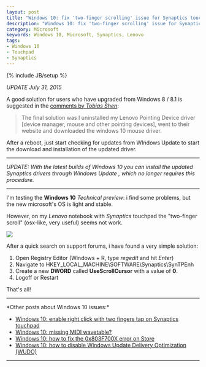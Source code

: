 ```yaml
---
layout: post
title: "Windows 10: fix 'two-finger scrolling' issue for Synaptics touchpads"
description: "Windows 10: fix 'two-finger scrolling' issue for Synaptics touchpads"
category: Microsoft
keywords: Windows 10, Microsoft, Synaptics, Lenovo
tags: 
- Windows 10
- Touchpad
- Synaptics
---
```

{% include JB/setup %}

*UPDATE  July 31, 2015*

A good solution for users who have upgraded from Windows 8 / 8.1 is suggested in the [comments by *Tobias Shen*](http://www.andreafortuna.org/microsoft/2014/10/20/windows-10-solve-the-two-finger-scrolling-issue-for-synaptics-touchpads/#comment-2166219123):

>The final solution was I uninstalled my Lenovo Pointing Device driver [device manager, mouse and other pointing devices], went to their website and downloaded the windows 10 mouse driver. 

After a reboot, just start checking for updates from WIndows Update to start the download and installation of the updated driver.

<hr/>

*UPDATE: With the latest builds of Windows 10 you can install the updated Synaptics drivers  through Windows Update , which no longer requires this procedure.* 

<hr/>

I'm testing the **Windows 10** *Technical preview*: i find some problems, but the new microsoft's OS is light and stable.

However, on my *Lenovo* notebook with *Synaptics* touchpad the "two-finger scroll" (osx-like, very useful) seems not work.

![](http://www.lenovo.com/images/gallery/main/lenovo-laptop-ideapad-z500-touch-closeup-touchpad-4.jpg)

<!-- more -->

After a quick search on support forums, i have found a very simple solution:

1. Open Registry Editor (Windows + R, type *regedit* and hit *Enter*)
2. Navigate to HKEY_LOCAL_MACHINE\SOFTWARE\Synaptics\SynTPEnh
3. Create a new **DWORD** called **UseScrollCursor** with a value of **0**.
4. Logoff or Restart

That's all!

<hr/>
*Other posts about Windows 10 issues:*

- [Windows 10: enable right click with two fingers tap on Synaptics touchpad](/microsoft/2015/08/05/windows-10-right-click-two-fingers-tap/)
- [Windows 10: missing MIDI wavetable?](/microsoft/2015/07/30/windows-10-missing-midi-wavetable/)
- [Windows 10: how to fix the 0x803F700X error on Store](/microsoft/2015/07/31/windows-10-error-0x803F7000/)
- [Windows 10: how to disable Windows Update Delivery Optimization (WUDO)](http://www.andreafortuna.org/microsoft/2015/08/03/windows-10-disable-wudo/)
<hr/>